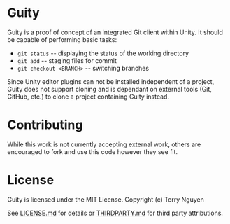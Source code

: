 # Guity

Guity is a proof of concept of an integrated Git client within Unity. It should
be capable of performing basic tasks:

- `git status` -- displaying the status of the working directory
- `git add` -- staging files for commit
- `git checkout <BRANCH>` -- switching branches

Since Unity editor plugins can not be installed independent of a project, Guity
does not support cloning and is dependant on external tools (Git, GitHub, etc.)
to clone a project containing Guity instead.

# Contributing

While this work is not currently accepting external work, others are encouraged
to fork and use this code however they see fit.

# License

Guity is licensed under the MIT License. Copyright (c) Terry Nguyen

See [LICENSE.md][LIC] for details or [THIRDPARTY.md][TP] for third party attributions.

[LIC]:LICENSE.md
[TP]:THIRDPARTY.md